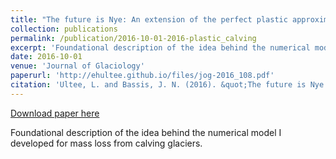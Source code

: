 ```yaml
---
title: "The future is Nye: An extension of the perfect plastic approximation to tidewater glaciers"
collection: publications
permalink: /publication/2016-10-01-2016-plastic_calving
excerpt: 'Foundational description of the idea behind the numerical model I developed for mass loss from calving glaciers.'
date: 2016-10-01
venue: 'Journal of Glaciology'
paperurl: 'http://ehultee.github.io/files/jog-2016_108.pdf'
citation: 'Ultee, L. and Bassis, J. N. (2016). &quot;The future is Nye: an extension of the perfect plastic approximation to tidewater glaciers.&quot; <i>Journal of Glaciology</i>. 62(236): 1143-1152. doi: 10.1017/jog.2016.108'
---
```


<a href='http://ehultee.github.io/files/jog-2016_108.pdf'>Download paper here</a>

Foundational description of the idea behind the numerical model I developed for mass loss from calving glaciers.